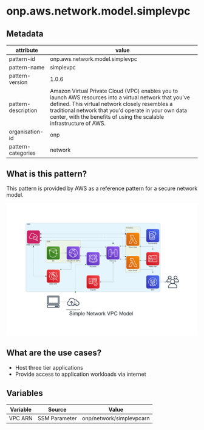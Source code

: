 # onp.aws.network.model.simplevpc

## Metadata
| attribute               |value                                          |
| ----------------------- | --------------------------------------------- |
| pattern-id              | onp.aws.network.model.simplevpc               |
| pattern-name            | simplevpc                                     |
| pattern-version         | 1.0.6                                         |
| pattern-description     | Amazon Virtual Private Cloud (VPC) enables you to launch AWS resources into a virtual network that you've defined. This virtual network closely resembles a traditional network that you'd operate in your own data center, with the benefits of using the scalable infrastructure of AWS.                          |
| organisation-id         | onp                                           |
| pattern-categories      | network                                       |

## What is this pattern?
This pattern is provided by AWS as a reference pattern for a secure network model.

![](./diagrams/res/overview.png)

## What are the use cases?
- Host three tier applications
- Provide access to application workloads via internet

## Variables

| Variable               | Source                                         | Value |
| ----------------------- | --------------------------------------------- | ------|
| VPC ARN   | SSM Parameter | onp/network/simplevpcarn|